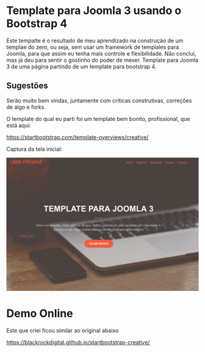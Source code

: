 # Template para Joomla 3 usando o Bootstrap 4
Este tempalte é o resultado de meu aprendizado na construção de um templae do zero, ou seja, sem usar um framework de templales para Joomla, para que assim eu tenha mais controle e flexibilidade. Não conclui, mas já deu para sentir o gostinho do poder de mexer. 
Template para Joomla 3 de uma página partindo de um template para bootstrap 4.

## Sugestões
Serão muito bem vindas, juntamente com críticas construtivas, correções de algo e forks.

O template do qual eu parti foi um template bem bonito, profissional, que está aqui:

https://startbootstrap.com/template-overviews/creative/

Captura da tela inicial:

<img src="tpl_ribafs.png">

# Demo Online 
Este que criei ficou similar ao original abaixo

https://blackrockdigital.github.io/startbootstrap-creative/
